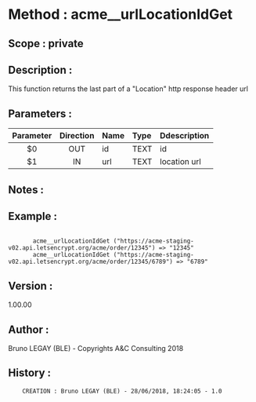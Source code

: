 ﻿# **Method :** acme__urlLocationIdGet## **Scope :** private## **Description :** This function returns the last part of a "Location" http response header url## **Parameters :** | Parameter | Direction | Name | Type | Ddescription | |:----:|:----:|:----|:----|:----| | $0 | OUT | id | TEXT | id | | $1 | IN | url | TEXT | location url | ## **Notes :** ## **Example :** ```       acme__urlLocationIdGet ("https://acme-staging-v02.api.letsencrypt.org/acme/order/12345") => "12345"       acme__urlLocationIdGet ("https://acme-staging-v02.api.letsencrypt.org/acme/order/12345/6789") => "6789"```## **Version :** 1.00.00## **Author :** Bruno LEGAY (BLE) - Copyrights A&C Consulting 2018## **History :**          CREATION : Bruno LEGAY (BLE) - 28/06/2018, 18:24:05 - 1.0